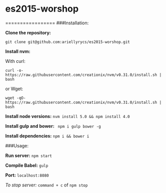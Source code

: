 # es2015-worshop

=================
###Installation:

**Clone the repository:**

```git clone git@github.com:ariellyrycs/es2015-worshop.git```

**Install nvm:** 

With curl:

    curl -o- https://raw.githubusercontent.com/creationix/nvm/v0.31.0/install.sh | bash

or Wget:

    wget -qO- https://raw.githubusercontent.com/creationix/nvm/v0.31.0/install.sh | bash
    
**Install node versions:** ```nvm install 5.0 && npm install 4.0```

**Install gulp and bower:** ``` npm i gulp bower -g```

**Install dependencies:** ```npm i && bower i```

###Usage:

**Run server:**
```npm start```

**Compile Babel:** ```gulp```

**Port:** ```localhost:8080```



<i>To stop server: </i> ```command + c``` of ```npm stop```
